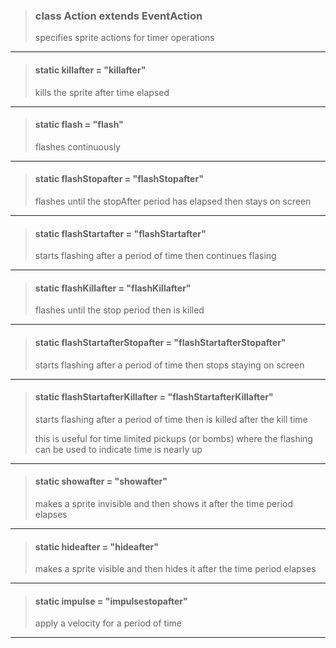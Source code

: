 > ### class Action extends EventAction
> specifies sprite actions for timer operations
> 
> 

---

> #### static killafter = "killafter"
> kills the sprite after time elapsed
> 
> 

---

> #### static flash = "flash"
> flashes continuously
> 
> 

---

> #### static flashStopafter = "flashStopafter"
> flashes until the stopAfter period has elapsed then stays on screen
> 
> 

---

> #### static flashStartafter = "flashStartafter"
> starts flashing after a period of time then continues flasing
> 
> 

---

> #### static flashKillafter = "flashKillafter"
> flashes until the stop period then is killed
> 
> 

---

> #### static flashStartafterStopafter = "flashStartafterStopafter"
> starts flashing after a period of time then stops staying on screen
> 
> 

---

> #### static flashStartafterKillafter = "flashStartafterKillafter"
> starts flashing after a period of time then is killed after the kill time
> 
> this is useful for time limited pickups (or bombs) where the flashing can be used to indicate time is nearly up
> 
> 

---

> #### static showafter = "showafter"
> makes a sprite invisible and then shows it after the time period elapses
> 
> 

---

> #### static hideafter = "hideafter"
> makes a sprite visible and then hides it after the time period elapses
> 
> 

---

> #### static impulse = "impulsestopafter"
> apply a velocity for a period of time
> 
> 

---

